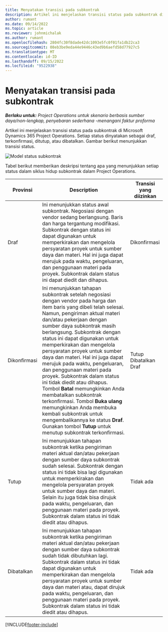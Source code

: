 ```yaml
---
title: Menyatakan transisi pada subkontrak
description: Artikel ini menjelaskan transisi status pada subkontrak di Microsoft Dynamics 365 Project Operations saat subkontrak dibuat, dijalankan, dan ditutup.
author: rumant
ms.date: 09/14/2022
ms.topic: article
ms.reviewer: johnmichalak
ms.author: rumant
ms.openlocfilehash: 2804fc30f8dade42dc1093e5fc0f01fa1db22ca3
ms.sourcegitcommit: 08eb3be9eda44e9446c43ed9b6aefd58d77927c5
ms.translationtype: MT
ms.contentlocale: id-ID
ms.lasthandoff: 09/15/2022
ms.locfileid: "9522938"
---
```

# <a name="state-transitions-on-a-subcontract"></a>Menyatakan transisi pada subkontrak 

_**Berlaku untuk:** Project Operations untuk skenario berbasis sumber daya/non-lengkap, penyebaran sederhana -menangani faktur proforma_

Artikel ini menjelaskan transisi status pada subkontrak di Microsoft Dynamics 365 Project Operations. Setiap status dinyatakan sebagai draf, terkonfirmasi, ditutup, atau dibatalkan. Gambar berikut menunjukkan transisi status.

![Model status subkontrak](../media/SubconStates.png)  

Tabel berikut memberikan deskripsi tentang apa yang menunjukkan setiap status dalam siklus hidup subkontrak dalam Project Operations.

| Provinsi | Description | Transisi yang diizinkan |
| --- | --- | --- |
| Draf | Ini menunjukkan status awal subkontrak. Negosiasi dengan vendor sedang berlangsung. Baris dan harga tergantung modifikasi. Subkontrak dengan status ini dapat digunakan untuk memperkirakan dan mengelola persyaratan proyek untuk sumber daya dan materi. Hal ini juga dapat merujuk pada waktu, pengeluaran, dan penggunaan materi pada proyek. Subkontrak dalam status ini dapat diedit dan dihapus. | Dikonfirmasi |
| Dikonfirmasi | Ini menunjukkan tahapan subkontrak setelah negosiasi dengan vendor pada harga dan item baris yang dibeli telah selesai. Namun, pengiriman aktual materi dan/atau pekerjaan dengan sumber daya subkontrak masih berlangsung. Subkontrak dengan status ini dapat digunakan untuk memperkirakan dan mengelola persyaratan proyek untuk sumber daya dan materi. Hal ini juga dapat merujuk pada waktu, pengeluaran, dan penggunaan materi pada proyek. Subkontrak dalam status ini tidak diedit atau dihapus. Tombol **Batal** memungkinkan Anda membatalkan subkontrak terkonfirmasi. Tombol **Buka ulang** memungkinkan Anda membuka kembali subkontrak untuk mengembalikannya ke status **Draf**. Gunakan tombol **Tutup** untuk menutup subkontrak terkonfirmasi. | Tutup <br> Dibatalkan <br> Draf |
| Tutup | Ini menunjukkan tahapan subkontrak ketika pengiriman materi aktual dan/atau pekerjaan dengan sumber daya subkontrak sudah selesai. Subkontrak dengan status ini tidak bisa lagi digunakan untuk memperkirakan dan mengelola persyaratan proyek untuk sumber daya dan materi. Selain itu juga tidak bisa dirujuk pada waktu, pengeluaran, dan penggunaan materi pada proyek. Subkontrak dalam status ini tidak diedit atau dihapus. | Tidak ada |
| Dibatalkan | Ini menunjukkan tahapan subkontrak ketika pengiriman materi aktual dan/atau pekerjaan dengan sumber daya subkontrak sudah tidak dibutuhkan lagi. Subkontrak dalam status ini tidak dapat digunakan untuk memperkirakan dan mengelola persyaratan proyek untuk sumber daya dan materi atau, dapat dirujuk pada waktu, pengeluaran, dan penggunaan materi pada proyek. Subkontrak dalam status ini tidak diedit atau dihapus. | Tidak ada |


[!INCLUDE[footer-include](../../includes/footer-banner.md)]
